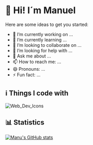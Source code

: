 

<h1>👋 Hi! I´m Manuel</h1>

Here are some ideas to get you started:

- 🔭 I’m currently working on ...
- 🌱 I’m currently learning ...
- 👯 I’m looking to collaborate on ...
- 🤔 I’m looking for help with ...
- 💬 Ask me about ...
- 📫 How to reach me: ...
- 😄 Pronouns: ...
- ⚡ Fun fact: ...
<h2>ℹ Things I code with</h2>

![Web_Dev_Icons](https://user-images.githubusercontent.com/94634890/156653139-1e15fcaa-2545-4905-b19e-5f915b2a426c.png)

<h2>📊 Statistics</h2>

[![Manu's GitHub stats](https://github-readme-stats.vercel.app/api?username=puzzle404)](https://github.com/puzzle404/github-readme-stats)
